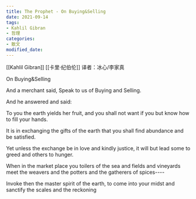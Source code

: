 ```yaml
---
title: The Prophet - On Buying&Selling
date: 2021-09-14
tags: 
- Kahlil Gibran
- 哲理
categories:
- 散文
modified_date: 
---
```


[[Kahlil Gibran]] [[卡里·纪伯伦]]
译者：冰心/李家真

On Buying&Selling

And a merchant said, Speak to us of Buying and Selling.

And he answered and said:

To you the earth yields her fruit, and you shall not want if you but know how to fill your hands.

It is in exchanging the gifts of the earth that you shall find abundance and be satisfied.

Yet unless the exchange be in love and kindly justice, it will but lead some to greed and others to hunger.

When in the market place you toilers of the sea and fields and vineyards meet the weavers and the potters and the gatherers of spices----

Invoke then the master spirit of the earth, to come into your midst and sanctify the scales and the reckoning 


